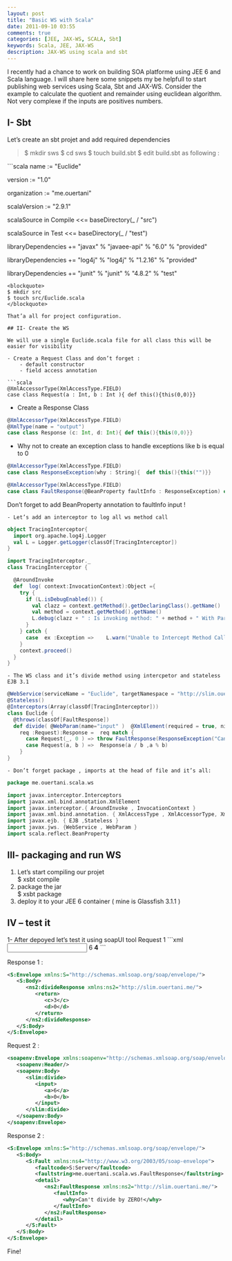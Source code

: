 ```yaml
---
layout: post
title: "Basic WS with Scala"
date: 2011-09-10 03:55
comments: true
categories: [JEE, JAX-WS, SCALA, Sbt]
keywords: Scala, JEE, JAX-WS
description: JAX-WS using scala and sbt
---
```

I recently had a chance to work on building SOA platforme using JEE 6 and Scala language. I will share here some snippets my be helpfull to start publishing web services using Scala, Sbt and JAX-WS.
Consider the example to calculate the quotient and remainder using euclidean algorithm. Not very complexe if the inputs are positives numbers.
<!-- more -->
## I- Sbt

Let’s create an sbt projet and add required dependencies
<blockquote>
$ mkdir sws
$ cd sws
$ touch build.sbt
$ edit build.sbt as following :
</blockquote>
```scala
name := "Euclide"

version := "1.0"

organization := "me.ouertani"

scalaVersion := "2.9.1"

scalaSource in Compile <<= baseDirectory(_ / "src")

scalaSource in Test <<= baseDirectory(_ / "test")

libraryDependencies += "javax" % "javaee-api" % "6.0" % "provided"

libraryDependencies += "log4j" % "log4j" % "1.2.16" % "provided"

libraryDependencies += "junit" % "junit" % "4.8.2" % "test"
```
<blockquote>
$ mkdir src
$ touch src/Euclide.scala
</blockquote>

That’a all for project configuration.

## II- Create the WS

We will use a single Euclide.scala file for all class this will be easier for visibility

- Create a Request Class and don’t forget :
	- default constructor
	- field access annotation

```scala
@XmlAccessorType(XmlAccessType.FIELD)
case class Request(a : Int, b : Int ){ def this(){this(0,0)}}
```
- Create a Response Class
```scala
@XmlAccessorType(XmlAccessType.FIELD)
@XmlType(name = "output")
case class Response (c: Int, d: Int){ def this(){this(0,0)}}
```
- Why not to create an exception class to handle exceptions like b is equal to 0
```scala
@XmlAccessorType(XmlAccessType.FIELD)
case class ResponseException(why : String){  def this(){this("")}}

@XmlAccessorType(XmlAccessType.FIELD)
case class FaultResponse(@BeanProperty faultInfo : ResponseException) extends Exception { def this(){this(ResponseException(""))}}
```
Don’t forget to add BeanProperty annotation to faultInfo input !

	- Let’s add an interceptor to log all ws method call

```scala
object TracingInterceptor{
  import org.apache.log4j.Logger
  val L = Logger.getLogger(classOf[TracingInterceptor])
}

import TracingInterceptor._
class TracingInterceptor {

  @AroundInvoke
  def  log( context:InvocationContext):Object ={
    try {
      if (L.isDebugEnabled()) {
        val clazz = context.getMethod().getDeclaringClass().getName()
        val method = context.getMethod().getName()        
        L.debug(clazz + " : Is invoking method: " + method + " With Parameters : " + context.getParameters().mkString("[", ",","]"))
      }
    } catch {
      case  ex :Exception =>    L.warn("Unable to Intercept Method Call", ex)
    }
    context.proceed()
  }
}
```
	- The WS class and it’s divide method using intercpetor and stateless EJB 3.1
```scala
@WebService(serviceName = "Euclide", targetNamespace = "http://slim.ouertani.me/")
@Stateless()
@Interceptors(Array(classOf[TracingInterceptor]))
class Euclide {
  @throws(classOf[FaultResponse])
  def divide( @WebParam(name="input" )  @XmlElement(required = true, nillable = false)
    req :Request):Response =  req match {
      case Request(_, 0 ) => throw FaultResponse(ResponseException("Can't divide by ZERO!"))
      case Request(a, b ) =>  Response(a / b ,a % b)
    }
}
```
	- Don’t forget package , imports at the head of file and it’s all:

```scala
package me.ouertani.scala.ws

import javax.interceptor.Interceptors
import javax.xml.bind.annotation.XmlElement
import javax.interceptor.{ AroundInvoke , InvocationContext }
import javax.xml.bind.annotation. { XmlAccessType , XmlAccessorType, XmlElement, XmlType}
import javax.ejb. { EJB ,Stateless }
import javax.jws. {WebService , WebParam }
import scala.reflect.BeanProperty
```
<h2>III- packaging and run WS</h2>
<ol>
	<li>Let’s start compiling our projet</li>
$ xsbt compile
	<li>package the jar</li>
$ xsbt package
	<li>deploy it to your JEE 6 container ( mine is Glassfish 3.1.1 )</li>
</ol>
<h2>IV – test it</h2>
1- After depoyed let’s test it using soapUI tool
Request 1
```xml
<soapenv:Envelope xmlns:soapenv="http://schemas.xmlsoap.org/soap/envelope/" xmlns:slim="http://slim.ouertani.me/">
   <soapenv:Header/>
   <soapenv:Body>
      <slim:divide>
         <input>
            <a>6</a>
            <b>4</b>
         </input>
      </slim:divide>
   </soapenv:Body>
</soapenv:Envelope>
```

Response 1 :
```xml
<S:Envelope xmlns:S="http://schemas.xmlsoap.org/soap/envelope/">
   <S:Body>
      <ns2:divideResponse xmlns:ns2="http://slim.ouertani.me/">
         <return>
            <c>3</c>
            <d>0</d>
         </return>
      </ns2:divideResponse>
   </S:Body>
</S:Envelope>
```
Request 2 :
```xml
<soapenv:Envelope xmlns:soapenv="http://schemas.xmlsoap.org/soap/envelope/" xmlns:slim="http://slim.ouertani.me/">
   <soapenv:Header/>
   <soapenv:Body>
      <slim:divide>
         <input>
            <a>6</a>
            <b>0</b>
         </input>
      </slim:divide>
   </soapenv:Body>
</soapenv:Envelope>
```
Response 2 :
```xml
<S:Envelope xmlns:S="http://schemas.xmlsoap.org/soap/envelope/">
   <S:Body>
      <S:Fault xmlns:ns4="http://www.w3.org/2003/05/soap-envelope">
         <faultcode>S:Server</faultcode>
         <faultstring>me.ouertani.scala.ws.FaultResponse</faultstring>
         <detail>
            <ns2:FaultResponse xmlns:ns2="http://slim.ouertani.me/">
               <faultInfo>
                  <why>Can't divide by ZERO!</why>
               </faultInfo>
            </ns2:FaultResponse>
         </detail>
      </S:Fault>
   </S:Body>
</S:Envelope>
```
Fine!
